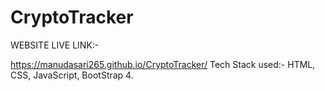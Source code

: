 # CryptoTracker

WEBSITE LIVE LINK:-

https://manudasari265.github.io/CryptoTracker/
Tech Stack used:-
HTML, CSS, JavaScript, BootStrap 4.
